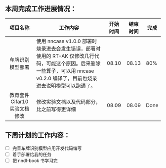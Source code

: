 ## 本周完成工作进展情况：

|           项目名称            | 工作内容                                                     | 开始时间 | 结束时间 | 完成 |
| :---------------------------: | ------------------------------------------------------------ | :------: | :------: | ---- |
|       车牌识别模型部署        | 使用 nncase v1.0.0 部署时烧录进去会发生错误，部署时使用的 RT-AK 仅修改几行代码，可能这个原因。后来删除一些算子，可以用 nncase v0.2.0 编译了，目前也烧录进去说明模型可以跑通了。 |  08.10   |  08.13   | 80%  |
| 教育套件 Cifar10 实验文档修改 | 修改实验文档以及代码部分，比之前写得更详细                   |  08.09   |  08.09   | Done |

## 下周计划的工作内容：

- [ ] 完善车牌识别模型应用开发代码编写
- [ ] 着手部署给我的任务
- [ ] 把 nndl-book 书学习完
